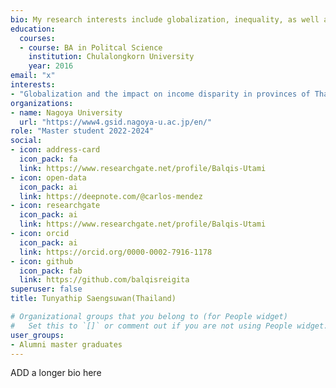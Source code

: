 ```yaml
---
bio: My research interests include globalization, inequality, as well as macroeconomics and econometrics.
education:
  courses:
  - course: BA in Politcal Science
    institution: Chulalongkorn University
    year: 2016
email: "x"
interests:
- "Globalization and the impact on income disparity in provinces of Thailand"
organizations:
- name: Nagoya University
  url: "https://www4.gsid.nagoya-u.ac.jp/en/"
role: "Master student 2022-2024"
social:
- icon: address-card
  icon_pack: fa
  link: https://www.researchgate.net/profile/Balqis-Utami
- icon: open-data
  icon_pack: ai
  link: https://deepnote.com/@carlos-mendez
- icon: researchgate
  icon_pack: ai
  link: https://www.researchgate.net/profile/Balqis-Utami
- icon: orcid
  icon_pack: ai
  link: https://orcid.org/0000-0002-7916-1178
- icon: github
  icon_pack: fab
  link: https://github.com/balqisreigita
superuser: false
title: Tunyathip Saengsuwan(Thailand)

# Organizational groups that you belong to (for People widget)
#   Set this to `[]` or comment out if you are not using People widget.
user_groups:
- Alumni master graduates
---
```


ADD a longer bio here

